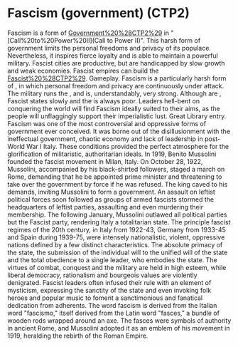 # Fascism (government) (CTP2)

Fascism is a form of [Government%20%28CTP2%29](government) in "[Call%20to%20Power%20II](Call to Power II)".
This harsh form of government limits the personal freedoms and privacy of its populace. Nevertheless, it inspires fierce loyalty and is able to maintain a powerful military. Fascist cities are productive, but are handicapped by slow growth and weak economies.
Fascist empires can build the [Fascist%20%28CTP2%29](Fascist).
Gameplay.
Fascism is a particularly harsh form of , in which personal freedom and privacy are continuously under attack. The military runs the , and is, understandably, very strong. Although are , Fascist states slowly and the is always poor.
Leaders hell-bent on conquering the world will find Fascism ideally suited to their aims, as the people will unflaggingly support their imperialistic lust.
Great Library entry.
Fascism was one of the most controversial and oppressive forms of government ever conceived. It was borne out of the disillusionment with the ineffectual government, chaotic economy and lack of leadership in post-World War I Italy. These conditions provided the perfect atmosphere for the glorification of militaristic, authoritarian ideals. In 1919, Benito Mussolini founded the fascist movement in Milan, Italy. On October 28, 1922, Mussolini, accompanied by his black-shirted followers, staged a march on Rome, demanding that he be appointed prime minister and threatening to take over the government by force if he was refused. The king caved to his demands, inviting Mussolini to form a government. An assault on leftist political forces soon followed as groups of armed fascists stormed the headquarters of leftist parties, assaulting and even murdering their membership. The following January, Mussolini outlawed all political parties but the Fascist party, rendering Italy a totalitarian state.
The principle fascist regimes of the 20th century, in Italy from 1922-43, Germany from 1933-45 and Spain during 1939-75, were intensely nationalistic, violent, oppressive nations defined by a few distinct characteristics. The absolute primacy of the state, the submission of the individual will to the unified will of the state and the total obedience to a single leader, who embodies the state. The virtues of combat, conquest and the military are held in high esteem, while liberal democracy, rationalism and bourgeois values are violently denigrated. Fascist leaders often infused their rule with an element of mysticism, expressing the sanctity of the state and even invoking folk heroes and popular music to foment a sanctimonious and fanatical dedication from adherents. The word fascism is derived from the Italian word "fascismo," itself derived from the Latin word "fasces," a bundle of wooden rods wrapped around an axe. The fasces were symbols of authority in ancient Rome, and Mussolini adopted it as an emblem of his movement in 1919, heralding the rebirth of the Roman Empire.